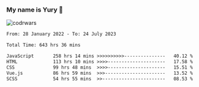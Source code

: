 ### My name is Yury 👋 
![codrwars](https://www.codewars.com/users/litury/badges/micro) 


<!--START_SECTION:waka-->

```txt
From: 28 January 2022 - To: 24 July 2023

Total Time: 643 hrs 36 mins

JavaScript       258 hrs 14 mins >>>>>>>>>>---------------   40.12 %
HTML             113 hrs 10 mins >>>>---------------------   17.58 %
CSS              99 hrs 48 mins  >>>>---------------------   15.51 %
Vue.js           86 hrs 59 mins  >>>----------------------   13.52 %
SCSS             54 hrs 55 mins  >>-----------------------   08.53 %
```

<!--END_SECTION:waka-->

